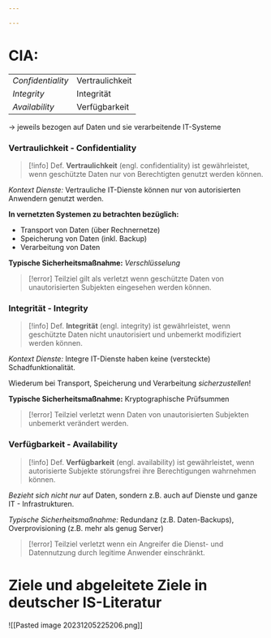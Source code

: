 ```yaml
---

---
```

# CIA:

| | |
|---|----|
|*Confidentiality* | Vertraulichkeit |
|*Integrity*|Integrität|
|*Availability*|Verfügbarkeit|

-> jeweils bezogen auf Daten und sie verarbeitende IT-Systeme
### Vertraulichkeit - Confidentiality

>[!info] Def.
>**Vertraulichkeit** (engl. confidentiality) ist gewährleistet, wenn geschützte Daten nur von Berechtigten genutzt werden können.

*Kontext Dienste:* Vertrauliche IT-Dienste können nur von autorisierten Anwendern genutzt werden.

**In vernetzten Systemen zu betrachten bezüglich:** 
- Transport von Daten (über Rechnernetze) 
- Speicherung von Daten (inkl. Backup) 
- Verarbeitung von Daten

**Typische Sicherheitsmaßnahme:** *Verschlüsselung*

>[!error] Teilziel gilt als verletzt
>wenn geschützte Daten von unautorisierten Subjekten eingesehen werden können.


### Integrität - Integrity

>[!info] Def.
>**Integrität** (engl. integrity) ist gewährleistet, wenn geschützte Daten nicht unautorisiert und unbemerkt modifiziert werden können.

*Kontext Dienste:* Integre IT-Dienste haben keine (versteckte) Schadfunktionalität.

Wiederum bei Transport, Speicherung und Verarbeitung *sicherzustellen*!

**Typische Sicherheitsmaßnahme:** Kryptographische Prüfsummen

>[!error] Teilziel verletzt
> wenn Daten von unautorisierten Subjekten unbemerkt verändert werden.

### Verfügbarkeit - Availability

>[!info] Def.
> **Verfügbarkeit** (engl. availability) ist gewährleistet, wenn autorisierte Subjekte störungsfrei ihre Berechtigungen wahrnehmen können.

*Bezieht sich nicht nur* auf Daten, sondern z.B. auch auf Dienste und ganze IT - Infrastrukturen.

*Typische Sicherheitsmaßnahme:* Redundanz (z.B. Daten-Backups), Overprovisioning (z.B. mehr als genug Server)

>[!error] Teilziel verletzt
>wenn ein Angreifer die Dienst- und Datennutzung durch legitime Anwender einschränkt.


# Ziele und abgeleitete Ziele in deutscher IS-Literatur

![[Pasted image 20231205225206.png]]

